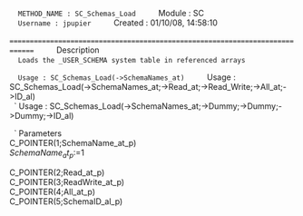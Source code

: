  ` METHOD_NAME : SC_Schemas_Load    ` Module : SC    ` Username : jpupier    ` Created : 01/10/08, 14:58:10    ` ============================================================================    ` Description    ` Loads the _USER_SCHEMA system table in referenced arrays    `      ` Usage : SC_Schemas_Load(->SchemaNames_at)    ` Usage : SC_Schemas_Load(->SchemaNames_at;->Read_at;->Read_Write;->All_at;->ID_al)    ` Usage : SC_Schemas_Load(->SchemaNames_at;->Dummy;->Dummy;->Dummy;->ID_al)      ` Parameters  C_POINTER($1;$SchemaName_at_p)  $SchemaName_at_p:=$1      C_POINTER($2;$Read_at_p)  C_POINTER($3;$ReadWrite_at_p)  C_POINTER($4;$All_at_p)  C_POINTER($5;$SchemaID_al_p)  